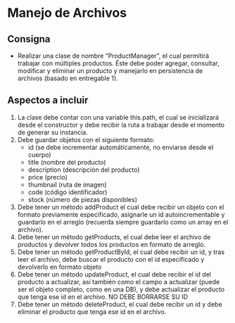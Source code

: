 # Manejo de Archivos

## Consigna

- Realizar una clase de nombre “ProductManager”, el cual permitirá trabajar con múltiples productos. Éste debe poder agregar, consultar, modificar y eliminar un producto y manejarlo en persistencia de archivos (basado en entregable 1).

## Aspectos a incluir

1. La clase debe contar con una variable this.path, el cual se inicializará desde el constructor y debe recibir la ruta a trabajar desde el momento de generar su instancia.
2. Debe guardar objetos con el siguiente formato:
    - id (se debe incrementar automáticamente, no enviarse desde el cuerpo)
    - title (nombre del producto)
    - description (descripción del producto)
    - price (precio)
    - thumbnail (ruta de imagen)
    - code (código identificador)
    - stock (número de piezas disponibles)
3. Debe tener un método addProduct el cual debe recibir un objeto con el formato previamente especificado, asignarle un id autoincrementable y guardarlo en el arreglo (recuerda siempre guardarlo como un array en el archivo).
4. Debe tener un método getProducts, el cual debe leer el archivo de productos y devolver todos los productos en formato de arreglo.
5. Debe tener un método getProductById, el cual debe recibir un id, y tras leer el archivo, debe buscar el producto con el id especificado y devolverlo en formato objeto
6. Debe tener un método updateProduct, el cual debe recibir el id del producto a actualizar, así también como el campo a actualizar (puede ser el objeto completo, como en una DB), y debe actualizar el producto que tenga ese id en el archivo. NO DEBE BORRARSE SU ID 
7. Debe tener un método deleteProduct, el cual debe recibir un id y debe eliminar el producto que tenga ese id en el archivo.



